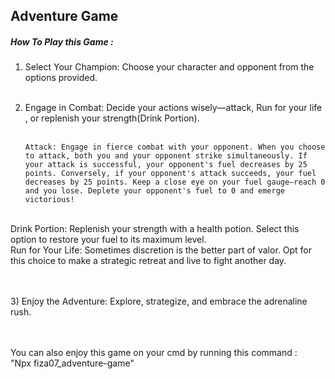  <h2>Adventure Game </h2>
 
 <h5> How To Play this Game : </h5>

 1) Select Your Champion: Choose your character and opponent from the options provided.<br/><br/>

 2) Engage in Combat: Decide your actions wisely—attack, Run for your life , or replenish your strength(Drink Portion).<br/> <br/>

        Attack: Engage in fierce combat with your opponent. When you choose to attack, both you and your opponent strike simultaneously. If your attack is successful, your opponent's fuel decreases by 25 points. Conversely, if your opponent's attack succeeds, your fuel decreases by 25 points. Keep a close eye on your fuel gauge—reach 0 and you lose. Deplete your opponent's fuel to 0 and emerge victorious!
   <br/>     
        Drink Portion: Replenish your strength with a health potion. Select this option to restore your fuel to its maximum level.
<br/>
        Run for Your Life: Sometimes discretion is the better part of valor. Opt for this choice to make a strategic retreat and live to fight another day.
 
 <br/> <br/>
  3) Enjoy the Adventure: Explore, strategize, and embrace the adrenaline rush.
<br/><br/><br/>

 You can also enjoy this game on your cmd by running this command :<br/>
  "Npx fiza07_adventure-game"
